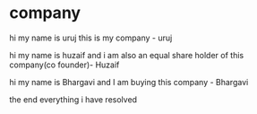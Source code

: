 # company

hi my name is uruj this is my company - uruj

hi my name is huzaif and i am also an equal share holder of this company(co founder)- Huzaif

hi my name is Bhargavi and I am buying this company - Bhargavi

the end everything i have resolved

